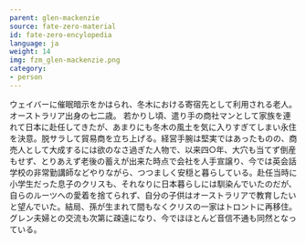 ```yaml
---
parent: glen-mackenzie
source: fate-zero-material
id: fate-zero-encylopedia
language: ja
weight: 14
img: fzm_glen-mackenzie.png
category:
- person
---
```


ウェイバーに催眠暗示をかはられ、冬木における寄宿先として利用される老人。オーストラリア出身の七二歳。
若かりし頃、遣り手の商社マンとして家族を連れて日本に赴任してきたが、あまりにも冬木の風土を気に入りすぎてしまい永住を決意。脱サラして貿易商を立ち上げる。経営手腕は堅実ではあったものの、商売人として大成するには欲のなさ過ぎた人物で、以来四○年、大穴も当てず倒産もせず、とりあえず老後の蓄えが出来た時点で会社を人手宣譲り、今では英会話学校の非常勤講師などやりながら、つつましく安穏と暮らしている。赴任当時に小学生だった息子のクリスも、それなりに日本暮らしには馴染んでいたのだが、自らのルーツへの愛着を捨てられず、自分の子供はオーストラリアで教育したいと望んでいた。結局、孫が生まれて間もなくクリスの一家はトロントに再移住。グレン夫婦との交流も次第に疎遠になり、今でほほとんど音信不通も同然となっている。
